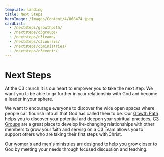 ```yaml
---
template: landing
title: Next Steps
heroImage: /Images/Content/4/868474.jpeg
cardList:
  - /nextsteps/growthpath/
  - /nextsteps/c3groups/
  - /nextsteps/c3teams/
  - /nextsteps/c3courses/
  - /nextsteps/c3ministries/
  - /nextsteps/c3events/
---
```


# Next Steps

At the C3 church it is our heart to empower you to take the next step. We want you to be able to go further in your relationship with God and become a leader in your sphere.&nbsp;

We want to encourage everyone to discover the wide open spaces where people can flourish into all that God has called them to be. Our <a href="/Articles/510324/Growth_Path.aspx">Growth Path</a> helps you to discover your potential and deepen your spiritual practices, <a href="/Articles/510326/C3_Groups.aspx">C3 Groups</a> are a great place to develop life-changing relationships with other members to grow your faith and serving on a <a href="/Articles/510327/C3_Teams.aspx">C3 Team</a> allows you to support others who are taking their first steps with Christ.

Our <a href="/Articles/510339/Breathe_Ministry.aspx">women&#39;s</a> and <a href="/Articles/510333/Ascend_Men.aspx">men&#39;s</a> ministries are designed to help you grow closer to God by meeting your needs through focused discussion and teaching.  
&nbsp;

<table class="pagebox" id="tbStyleWrapperTable" style="display: none;">
    <tbody>
        <tr>
            <td class="body" id="tdStyleWrapperCell">
                &nbsp;</td>
        </tr>
    </tbody>
</table>
